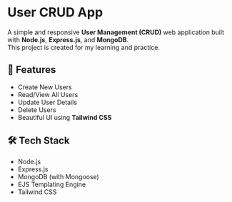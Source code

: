 # User CRUD App

A simple and responsive **User Management (CRUD)** web application built with **Node.js**, **Express.js**, and **MongoDB**.  
This project is created for my learning and practice.

## 🚀 Features

- Create New Users
- Read/View All Users
- Update User Details
- Delete Users
- Beautiful UI using **Tailwind CSS**

## 🛠️ Tech Stack

- Node.js
- Express.js
- MongoDB (with Mongoose)
- EJS Templating Engine
- Tailwind CSS

